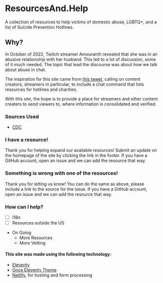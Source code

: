 # ResourcesAnd.Help

A collection of resources to help victims of domestic abuse, LGBTQ+, and a list of Suicide Prevention Hotlines.

## Why?

In October of 2022, Twitch streamer Amouranth revealed that she was in an abusive relationship with her husband. This led to a lot of discussion, some of it much needed. The topic that lead the discourse was about *how* we talk about abuse in chat. 

The inspiration for this site came from [this tweet](https://twitter.com/bbjessTTV/status/1581745451207782401), calling on content creators, streamers in particular, to include a chat command that lists resources for hotlines and charities.

With this site, the hope is to provide a place for streamers and other content creaters to send viewers to, where information is consolidated and verified.

### Sources Used

- [CDC](https://www.cdc.gov/mentalhealth/tools-resources/individuals/)

### I have a resource!

Thank you for helping expand our available resources! Submit an update on the homepage of the site by clicking the link in the footer. If you have a GitHub account, open an issue and we can add the resource that way.

### Something is wrong with one of the resources!

Thank you for letting us know! You can do the same as above, please include a link to the source for the issue. If you have a GitHub account, open an issue and we can add the resource that way.

### How can I help?

- [ ] I18n
- [ ] Resources outside the US
- On Going
  - More Resources
  - More Vetting

#### This site was made using the following technology:

- [Eleventy](https://www.11ty.dev/)
- [Once Eleventy Theme](https://once-eleventy.netlify.app/)
- [Netlify](https://www.netlify.com), for hosting and form processing